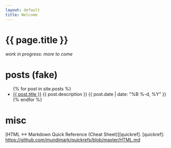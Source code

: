 ```yaml
---
layout: default
title: Welcome
---
```


# {{ page.title }}

_work in progress: more to come_

# posts (fake)
<ul class="posts">
  {% for post in site.posts %}
    <li class="post">
      <a href="{{ post.url }}">{{ post.title }}</a>
      <span>{{ post.description }}</span>
      <time class="publish-date" datetime="{{ post.date | date: '%F' }}">
        {{ post.date | date: "%B %-d, %Y" }}
      </time>
    </li>
  {% endfor %}
</ul>

# misc
[HTML <-> Markdown Quick Reference (Cheat Sheet)][quickref].
[quickref]: https://github.com/mundimark/quickrefs/blob/master/HTML.md
